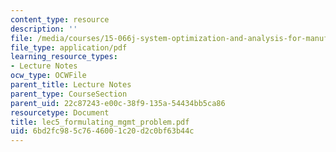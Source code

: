 ```yaml
---
content_type: resource
description: ''
file: /media/courses/15-066j-system-optimization-and-analysis-for-manufacturing-summer-2003/6bd2fc985c7646001c20d2c0bf63b44c_lec5_formulating_mgmt_problem.pdf
file_type: application/pdf
learning_resource_types:
- Lecture Notes
ocw_type: OCWFile
parent_title: Lecture Notes
parent_type: CourseSection
parent_uid: 22c87243-e00c-38f9-135a-54434bb5ca86
resourcetype: Document
title: lec5_formulating_mgmt_problem.pdf
uid: 6bd2fc98-5c76-4600-1c20-d2c0bf63b44c
---
```

